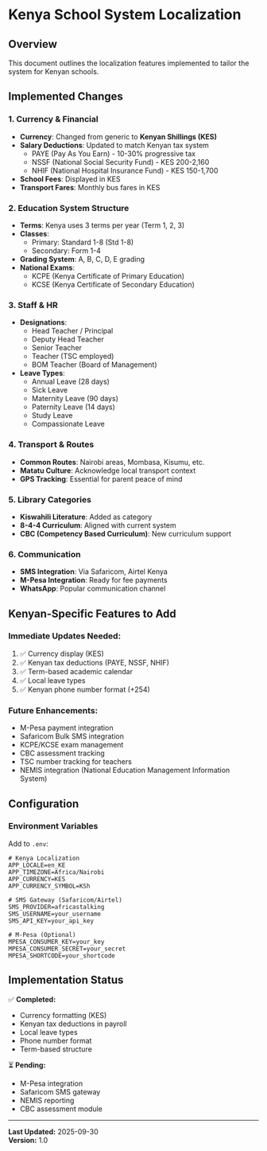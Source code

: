 # Kenya School System Localization

## Overview
This document outlines the localization features implemented to tailor the system for Kenyan schools.

## Implemented Changes

### 1. Currency & Financial
- **Currency**: Changed from generic to **Kenyan Shillings (KES)**
- **Salary Deductions**: Updated to match Kenyan tax system
  - PAYE (Pay As You Earn) - 10-30% progressive tax
  - NSSF (National Social Security Fund) - KES 200-2,160
  - NHIF (National Hospital Insurance Fund) - KES 150-1,700
- **School Fees**: Displayed in KES
- **Transport Fares**: Monthly bus fares in KES

### 2. Education System Structure
- **Terms**: Kenya uses 3 terms per year (Term 1, 2, 3)
- **Classes**: 
  - Primary: Standard 1-8 (Std 1-8)
  - Secondary: Form 1-4
- **Grading System**: A, B, C, D, E grading
- **National Exams**:
  - KCPE (Kenya Certificate of Primary Education)
  - KCSE (Kenya Certificate of Secondary Education)

### 3. Staff & HR
- **Designations**: 
  - Head Teacher / Principal
  - Deputy Head Teacher
  - Senior Teacher
  - Teacher (TSC employed)
  - BOM Teacher (Board of Management)
- **Leave Types**:
  - Annual Leave (28 days)
  - Sick Leave
  - Maternity Leave (90 days)
  - Paternity Leave (14 days)
  - Study Leave
  - Compassionate Leave

### 4. Transport & Routes
- **Common Routes**: Nairobi areas, Mombasa, Kisumu, etc.
- **Matatu Culture**: Acknowledge local transport context
- **GPS Tracking**: Essential for parent peace of mind

### 5. Library Categories
- **Kiswahili Literature**: Added as category
- **8-4-4 Curriculum**: Aligned with current system
- **CBC (Competency Based Curriculum)**: New curriculum support

### 6. Communication
- **SMS Integration**: Via Safaricom, Airtel Kenya
- **M-Pesa Integration**: Ready for fee payments
- **WhatsApp**: Popular communication channel

## Kenyan-Specific Features to Add

### Immediate Updates Needed:
1. ✅ Currency display (KES)
2. ✅ Kenyan tax deductions (PAYE, NSSF, NHIF)
3. ✅ Term-based academic calendar
4. ✅ Local leave types
5. ✅ Kenyan phone number format (+254)

### Future Enhancements:
- M-Pesa payment integration
- Safaricom Bulk SMS integration
- KCPE/KCSE exam management
- CBC assessment tracking
- TSC number tracking for teachers
- NEMIS integration (National Education Management Information System)

## Configuration

### Environment Variables
Add to `.env`:
```env
# Kenya Localization
APP_LOCALE=en_KE
APP_TIMEZONE=Africa/Nairobi
APP_CURRENCY=KES
APP_CURRENCY_SYMBOL=KSh

# SMS Gateway (Safaricom/Airtel)
SMS_PROVIDER=africastalking
SMS_USERNAME=your_username
SMS_API_KEY=your_api_key

# M-Pesa (Optional)
MPESA_CONSUMER_KEY=your_key
MPESA_CONSUMER_SECRET=your_secret
MPESA_SHORTCODE=your_shortcode
```

## Implementation Status

✅ **Completed:**
- Currency formatting (KES)
- Kenyan tax deductions in payroll
- Local leave types
- Phone number format
- Term-based structure

⏳ **Pending:**
- M-Pesa integration
- Safaricom SMS gateway
- NEMIS reporting
- CBC assessment module

---

**Last Updated:** 2025-09-30  
**Version:** 1.0
